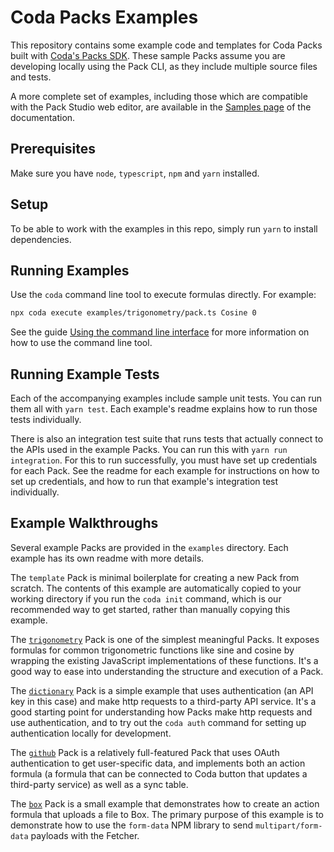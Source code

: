 # Coda Packs Examples

This repository contains some example code and templates for Coda Packs built with [Coda's Packs SDK][docs_home]. These sample Packs assume you are developing locally using the Pack CLI, as they include multiple source files and tests.

A more complete set of examples, including those which are compatible with the Pack Studio web editor, are available in the [Samples page][docs_samples] of the documentation.

## Prerequisites

Make sure you have `node`, `typescript`, `npm` and `yarn` installed.

## Setup

To be able to work with the examples in this repo, simply run `yarn` to install dependencies.

## Running Examples

Use the `coda` command line tool to execute formulas directly. For example:

```bash
npx coda execute examples/trigonometry/pack.ts Cosine 0
```

See the guide [Using the command line interface][docs_cli] for more information on how to use the command line tool.

## Running Example Tests

Each of the accompanying examples include sample unit tests. You can run them all with `yarn test`.
Each example's readme explains how to run those tests individually.

There is also an integration test suite that runs tests that actually connect to the
APIs used in the example Packs. You can run this with `yarn run integration`. For this
to run successfully, you must have set up credentials for each Pack. See the readme
for each example for instructions on how to set up credentials, and how to
run that example's integration test individually.

## Example Walkthroughs

Several example Packs are provided in the `examples` directory. Each example has its
own readme with more details.

The `template` Pack is minimal boilerplate for creating
a new Pack from scratch. The contents of this example are automatically copied to your
working directory if you run the `coda init` command, which is our recommended way to get
started, rather than manually copying this example.

The [`trigonometry`](examples/trigonometry/README.md) Pack is one of the simplest meaningful
Packs. It exposes formulas for common trigonometric functions like sine and cosine by wrapping
the existing JavaScript implementations of these functions. It's a good way to ease into
understanding the structure and execution of a Pack.

The [`dictionary`](examples/dictionary/README.md) Pack is a simple example that uses authentication
(an API key in this case) and make http requests to a third-party API service. It's a good
starting point for understanding how Packs make http requests and use authentication,
and to try out the `coda auth` command for setting up authentication locally for development.

The [`github`](examples/github/README.md) Pack is a relatively full-featured Pack that uses
OAuth authentication to get user-specific data, and implements both an action formula
(a formula that can be connected to Coda button that updates a third-party service)
as well as a sync table.

The [`box`](examples/box/README.md) Pack is a small example that demonstrates how to create an action formula that uploads a file to Box. The primary purpose of this example is to demonstrate how to use the `form-data` NPM library to send `multipart/form-data` payloads with the Fetcher.


[docs_home]: https://coda.io/packs/build/latest/
[docs_samples]: https://coda.io/packs/build/latest/samples/
[docs_cli]: https://coda.io/packs/build/latest/guides/development/cli/
